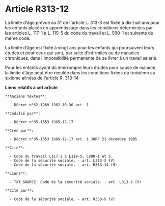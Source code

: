 # Article R313-12

La limite d'âge prévue au 3° de l'article L. 313-3 est fixée à dix-huit ans pour les enfants placés en apprentissage dans les
conditions déterminées par les articles L. 117-1 à L. 119-5 du code du travail et L. 900-1 et suivants du même code. 

La limite d'âge est fixée à vingt ans pour les enfants qui poursuivent leurs études et pour ceux qui sont, par suite
d'infirmités ou de maladies chroniques, dans l'impossibilité permanente de se livrer à un travail salarié. 

Pour les enfants ayant dû interrompre leurs études pour cause de maladie, la limite d'âge peut être reculée dans les
conditions fixées du troisième au sixième alinéas de l'article R. 313-14.

**Liens relatifs à cet article**

	**Anciens textes**:

	  - Décret n°62-1269 1962-10-30 art. 1

	**Codifié par**:

	  - Décret n°85-1353 1985-12-17

	**Créé par**:

	  - Décret n°85-1353 1985-12-17 art. 1 JORF 21 décembre 1985

	**Cite**:

	  - Code du travail L117-1 à L119-5, L900-1 et s.
	  - Code de la sécurité sociale. - art. L313-3 (V)
	  - Code de la sécurité sociale. - art. R313-14 (M)

	**Liens**:

	  - TXT_SOURCE: Code de la sécurité sociale. - art. L313-3 (V)

	**Cité par**:

	  - Code de la sécurité sociale. - art. R353-9 (V)
